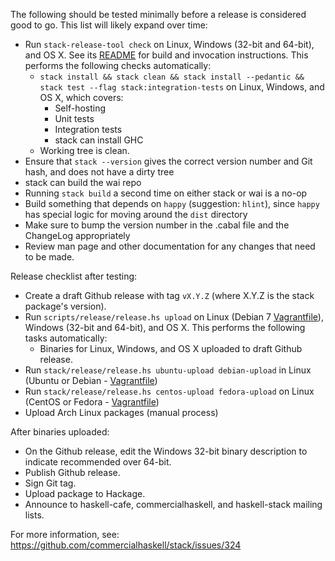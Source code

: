The following should be tested minimally before a release is considered good
to go. This list will likely expand over time:

* Run `stack-release-tool check` on Linux, Windows (32-bit and 64-bit), and OS X. See its
  [README](https://github.com/commercialhaskell/stack/blob/master/etc/release-tool/README.md) for build and invocation instructions.
  This performs the following checks automatically:
    * `stack install && stack clean && stack install --pedantic && stack test --flag stack:integration-tests` on Linux, Windows, and OS X, which covers:
        * Self-hosting
        * Unit tests
        * Integration tests
        * stack can install GHC
    * Working tree is clean.
* Ensure that `stack --version` gives the correct version number and Git hash, and does not have a dirty tree
* stack can build the wai repo
* Running `stack build` a second time on either stack or wai is a no-op
* Build something that depends on `happy` (suggestion: `hlint`), since `happy` has special logic for moving around the `dist` directory
* Make sure to bump the version number in the .cabal file and the ChangeLog appropriately
* Review man page and other documentation for any changes that need to be made.

Release checklist after testing:

* Create a draft Github release with tag `vX.Y.Z` (where X.Y.Z is the stack package's version).
* Run `scripts/release/release.hs upload` on Linux (Debian 7 [Vagrantfile](https://github.com/commercialhaskell/stack/tree/master/etc/vagrant/debian-7-amd64)), Windows (32-bit and 64-bit), and OS X.  This performs the following tasks automatically:
    * Binaries for Linux, Windows, and OS X uploaded to draft Github release.
* Run `stack/release/release.hs ubuntu-upload debian-upload` in Linux (Ubuntu or Debian - [Vagrantfile](https://github.com/commercialhaskell/stack/tree/master/etc/vagrant/debian-7-amd64))
* Run `stack/release/release.hs centos-upload fedora-upload` on Linux (CentOS or Fedora - [Vagrantfile](https://github.com/commercialhaskell/stack/tree/master/etc/vagrant/centos-7-x86_64))
* Upload Arch Linux packages (manual process)

After binaries uploaded:

* On the Github release, edit the Windows 32-bit binary description to indicate recommended over 64-bit.
* Publish Github release.
* Sign Git tag.
* Upload package to Hackage.
* Announce to haskell-cafe, commercialhaskell, and haskell-stack mailing lists.

For more information, see: https://github.com/commercialhaskell/stack/issues/324